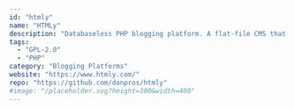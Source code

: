 ```yaml
---
id: "htmly"
name: "HTMLy"
description: "Databaseless PHP blogging platform. A flat-file CMS that allows you to create a fast, secure, and powerful website or blog in seconds."
tags:
  - "GPL-2.0"
  - "PHP"
category: "Blogging Platforms"
website: "https://www.htmly.com/"
repo: "https://github.com/danpros/htmly"
#image: "/placeholder.svg?height=300&width=400"
---
```


